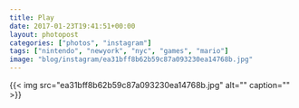 ```yaml
---
title: Play
date: 2017-01-23T19:41:51+00:00
layout: photopost
categories: ["photos", "instagram"]
tags: ["nintendo", "newyork", "nyc", "games", "mario"]
image: "blog/instagram/ea31bff8b62b59c87a093230ea14768b.jpg"
---
```


{{< img src="ea31bff8b62b59c87a093230ea14768b.jpg" alt="" caption="" >}}




